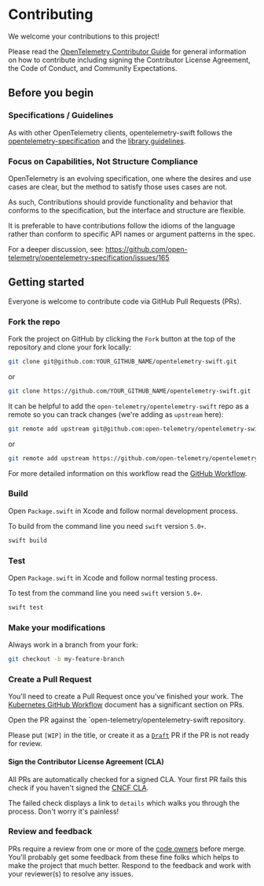 # Contributing

We welcome your contributions to this project!

Please read the [OpenTelemetry Contributor Guide][otel-contributor-guide]
for general information on how to contribute including signing the Contributor License Agreement, the Code of Conduct, and Community Expectations.

## Before you begin

### Specifications / Guidelines

As with other OpenTelemetry clients, opentelemetry-swift follows the
[opentelemetry-specification][otel-specification] and the
[library guidelines][otel-lib-guidelines].

### Focus on Capabilities, Not Structure Compliance

OpenTelemetry is an evolving specification, one where the desires and
use cases are clear, but the method to satisfy those uses cases are not.

As such, Contributions should provide functionality and behavior that
conforms to the specification, but the interface and structure are flexible.

It is preferable to have contributions follow the idioms of the language
rather than conform to specific API names or argument patterns in the spec.

For a deeper discussion, see: https://github.com/open-telemetry/opentelemetry-specification/issues/165

## Getting started

Everyone is welcome to contribute code via GitHub Pull Requests (PRs).

### Fork the repo

Fork the project on GitHub by clicking the `Fork` button at the top of the
repository and clone your fork locally:

```sh
git clone git@github.com:YOUR_GITHUB_NAME/opentelemetry-swift.git
```

or
```sh
git clone https://github.com/YOUR_GITHUB_NAME/opentelemetry-swift.git
```

It can be helpful to add the `open-telemetry/opentelemetry-swift` repo as a
remote so you can track changes (we're adding as `upstream` here):

```sh
git remote add upstream git@github.com:open-telemetry/opentelemetry-swift.git
```

or

```sh
git remote add upstream https://github.com/open-telemetry/opentelemetry-swift.git
```

For more detailed information on this workflow read the
[GitHub Workflow][otel-github-workflow].

### Build

Open `Package.swift` in Xcode and follow normal development process.

To build from the command line you need `swift` version `5.0+`.

```sh
swift build
```

### Test

Open `Package.swift` in Xcode and follow normal testing process.

To test from the command line you need `swift` version `5.0+`.

```sh
swift test
```

### Make your modifications

Always work in a branch from your fork:

```sh
git checkout -b my-feature-branch
```

### Create a Pull Request

You'll need to create a Pull Request once you've finished your work.
The [Kubernetes GitHub Workflow][kube-github-workflow-pr] document has
a significant section on PRs.

Open the PR against the `open-telemetry/opentelemetry-swift repository.

Please put `[WIP]` in the title, or create it as a [`Draft`][github-draft] PR
if the PR is not ready for review.

#### Sign the Contributor License Agreement (CLA)

All PRs are automatically checked for a signed CLA. Your first PR fails this
check if you haven't signed the [CNCF CLA][cncf-cla].

The failed check displays a link to `details` which walks you through the
process. Don't worry it's painless!

### Review and feedback

PRs require a review from one or more of the [code owners](CODEOWNERS) before
merge. You'll probably get some feedback from these fine folks which helps to
make the project that much better. Respond to the feedback and work with your
reviewer(s) to resolve any issues.


[cncf-cla]: https://identity.linuxfoundation.org/projects/cncf
[github-draft]: https://github.blog/2019-02-14-introducing-draft-pull-requests/
[kube-github-workflow-pr]: https://github.com/kubernetes/community/blob/master/contributors/guide/github-workflow.md#7-create-a-pull-request
[otel-contributor-guide]: https://github.com/open-telemetry/community/blob/master/CONTRIBUTING.md
[otel-github-workflow]: https://github.com/open-telemetry/community/blob/master/CONTRIBUTING.md#github-workflow
[otel-lib-guidelines]: https://github.com/open-telemetry/opentelemetry-specification/blob/master/specification/library-guidelines.md
[otel-specification]: https://github.com/open-telemetry/opentelemetry-specification
